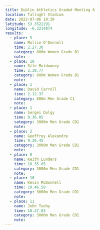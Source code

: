 ```yaml
---
title: Dublin Athletics Graded Meeting 6 
location: Tallaght Stadium  
date: 2022-07-06 19:30
latitude: 53.3522291
longitude: -6.3214874
results:
  - place: 5
    name: Mollie O'Donnell
    time: 2.27.30
    category: 800m Women Grade B1
    note: 
  - place: 10
    name: Síle Muldowney
    time: 2.38.77
    category: 800m Women Grade B1
    note: 
  - place: 1
    name: David Carroll
    time: 2.12.37
    category: 800m Men Grade C1
    note: 
  - place: 1
    name: Sergei Dolgy
    time: 9.36.05
    category: 3000m Men Grade CD1
    note: 
  - place: 2
    name: Geoffrey Alexandre
    time: 9.36.45
    category: 3000m Men Grade CD1
    note: 
  - place: 8
    name: Keith Lunders
    time: 10.35.85
    category: 3000m Men Grade CD1
    note: 
  - place: 10
    name: Kevin McDonnell
    time: 10.46.58
    category: 3000m Men Grade CD1
    note:
  - place: 11
    name: John Tuohy
    time: 10.47.03
    category: 3000m Men Grade CD1
    note: 
---
```

